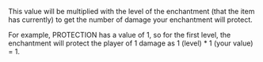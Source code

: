 This value will be multiplied with the level of the enchantment (that the item has currently) to get the number of damage your enchantment will protect.

For example, PROTECTION has a value of 1, so for the first level, the enchantment will protect the player of 1 damage as 1 (level) * 1 (your value) = 1.